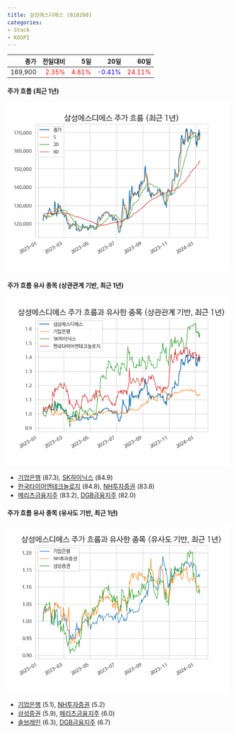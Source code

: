 ```yaml
---
title: 삼성에스디에스 (018260)
categories:
- Stock
- KOSPI
---
```


|종가|전일대비|5일|20일|60일|
|---:|-------:|--:|---:|---:|
|169,900|<span style="color: red">2.35%</span>|<span style="color: red">4.81%</span>|<span style="color: blue">-0.41%</span>|<span style="color: red">24.11%</span>|

<!-- more -->

#### 주가 흐름 (최근 1년)
![018260](/assets/images/stock/018260.png)


#### 주가 흐름 유사 종목 (상관관계 기반, 최근 1년)
![018260](/assets/images/stock/018260_corr.png)
- [기업은행](/024110/) (87.3), [SK하이닉스](/000660/) (84.9)
- [한국타이어앤테크놀로지](/161390/) (84.8), [NH투자증권](/005940/) (83.8)
- [메리츠금융지주](/138040/) (83.2), [DGB금융지주](/139130/) (82.0)


#### 주가 흐름 유사 종목 (유사도 기반, 최근 1년)
![018260](/assets/images/stock/018260_sim.png)
- [기업은행](/024110/) (5.1), [NH투자증권](/005940/) (5.2)
- [삼성증권](/016360/) (5.9), [메리츠금융지주](/138040/) (6.0)
- [솔브레인](/357780/) (6.3), [DGB금융지주](/139130/) (6.7)